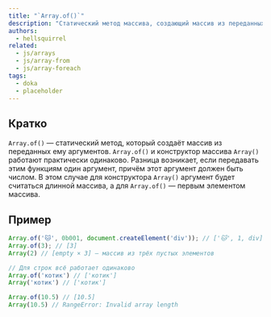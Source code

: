 ```yaml
---
title: "`Array.of()`"
description: "Статический метод массива, создающий массив из переданных аргументов."
authors:
  - hellsquirrel
related:
  - js/arrays
  - js/array-from
  - js/array-foreach
tags:
  - doka
  - placeholder
---
```


## Кратко

`Array.of()` — статический метод, который создаёт массив из переданных ему аргументов. `Array.of()` и конструктор массива `Array()` работают практически одинаково. Разница возникает, если передавать этим функциям один аргумент, причём этот аргумент должен быть числом. В этом случае для конструктора `Array()` аргумент будет считаться длинной массива, а для `Array.of()` — первым элементом массива.

## Пример

```js
Array.of('🐱', 0b001, document.createElement('div')); // ['🐱', 1, div]
Array.of(3); // [3]
Array(2) // [empty × 3] — массив из трёх пустых элементов

// Для строк всё работает одинаково
Array.of('котик') // ['котик']
Array('котик') // ['котик']

Array.of(10.5) // [10.5]
Array(10.5) // RangeError: Invalid array length
```

